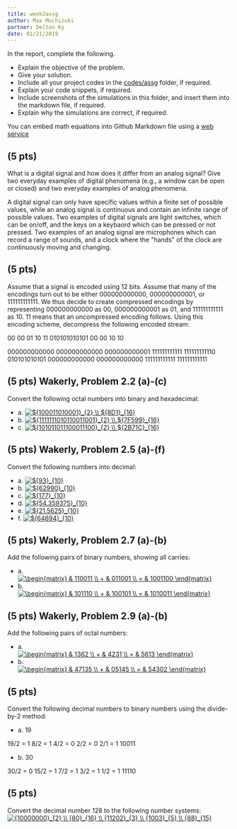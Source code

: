```yaml
---
title: week2assg
author: Max Mochizuki
partner: Delton Ky
date: 01/21/2019
---
```


In the report, complete the following.
- Explain the objective of the problem.
- Give your solution.
- Include all your project codes in the [codes/assg](../../codes/assg) folder,
  if required.
- Explain your code snippets, if required.
- Include screenshots of the simulations in this folder, and insert them into
  the markdown file, if required.
- Explain why the simulations are correct, if required.

You can embed math equations into Github Markdown file using a [web service](https://www.codecogs.com/latex/eqneditor.php)

## (5 pts)
What is a digital signal and how does it differ from an analog signal? Give two
everyday examples of digital phenomena (e.g., a window can be open or closed) and
two everyday examples of analog phenomena. 

A digital signal can only have specific values within a finite set of possible values, while 
an analog signal is continuous and contain an infinite range of possible values. Two examples 
of digital signals are light switches, which can be on/off, and the keys on a keybaord which 
can be pressed or not pressed. Two examples of an analog signal are microphones which can record 
a range of sounds, and a clock where the "hands" of the clock are continuously moving and changing.

## (5 pts)
Assume that a signal is encoded using 12 bits. Assume that many of the encodings
turn out to be either 000000000000, 000000000001, or 111111111111. We
thus decide to create compressed encodings by representing 000000000000 as
00, 000000000001 as 01, and 111111111111 as 10. 11 means that an
uncompressed encoding follows. Using this encoding scheme, decompress the following encoded stream:

00 00 01 10 11 010101010101 00 00 10 10

000000000000 000000000000 
000000000001 111111111111 
111111111110 010101010101
000000000000 000000000000
111111111111 111111111111

## (5 pts) Wakerly, Problem 2.2 (a)-(c)
Convert the following octal numbers into binary and hexadecimal:
- a. <a href="https://www.codecogs.com/eqnedit.php?latex=\inline&space;${100011010001}_{2}&space;\\&space;${8D1}_{16}" target="_blank"><img src="https://latex.codecogs.com/gif.latex?\inline&space;${100011010001}_{2}&space;\\&space;${8D1}_{16}" title="${100011010001}_{2} \\ ${8D1}_{16}" /></a>
- b. <a href="https://www.codecogs.com/eqnedit.php?latex=\inline&space;${1111111010110011001}_{2}&space;\\&space;${7F599}_{16}" target="_blank"><img src="https://latex.codecogs.com/gif.latex?\inline&space;${1111111010110011001}_{2}&space;\\&space;${7F599}_{16}" title="${1111111010110011001}_{2} \\ ${7F599}_{16}" /></a>
- c. <a href="https://www.codecogs.com/eqnedit.php?latex=\inline&space;${101011011100011100}_{2}&space;\\&space;${2B71C}_{16}" target="_blank"><img src="https://latex.codecogs.com/gif.latex?\inline&space;${101011011100011100}_{2}&space;\\&space;${2B71C}_{16}" title="${101011011100011100}_{2} \\ ${2B71C}_{16}" /></a>

## (5 pts) Wakerly, Problem 2.5 (a)-(f)
Convert the following numbers into decimal:
- a. <a href="https://www.codecogs.com/eqnedit.php?latex=\inline&space;${93}_{10}" target="_blank"><img src="https://latex.codecogs.com/gif.latex?\inline&space;${93}_{10}" title="${93}_{10}" /></a>
- b. <a href="https://www.codecogs.com/eqnedit.php?latex=\inline&space;${62990}_{10}" target="_blank"><img src="https://latex.codecogs.com/gif.latex?\inline&space;${62990}_{10}" title="${62990}_{10}" /></a>
- c. <a href="https://www.codecogs.com/eqnedit.php?latex=\inline&space;${177}_{10}" target="_blank"><img src="https://latex.codecogs.com/gif.latex?\inline&space;${177}_{10}" title="${177}_{10}" /></a>
- d. <a href="https://www.codecogs.com/eqnedit.php?latex=\inline&space;${54.359375}_{10}" target="_blank"><img src="https://latex.codecogs.com/gif.latex?\inline&space;${54.359375}_{10}" title="${54.359375}_{10}" /></a>
- e. <a href="https://www.codecogs.com/eqnedit.php?latex=\inline&space;${21.5625}_{10}" target="_blank"><img src="https://latex.codecogs.com/gif.latex?\inline&space;${21.5625}_{10}" title="${21.5625}_{10}" /></a>
- f. <a href="https://www.codecogs.com/eqnedit.php?latex=\inline&space;${64694}_{10}" target="_blank"><img src="https://latex.codecogs.com/gif.latex?\inline&space;${64694}_{10}" title="${64694}_{10}" /></a>

## (5 pts) Wakerly, Problem 2.7 (a)-(b)
Add the following pairs of binary numbers, showing all carries:
- a.  
<a href="https://www.codecogs.com/eqnedit.php?latex=\inline&space;\begin{matrix}&space;&&space;110011&space;\\&space;&plus;&space;&&space;011001&space;\\&space;=&space;&&space;1001100&space;\end{matrix}" target="_blank"><img src="https://latex.codecogs.com/gif.latex?\inline&space;\begin{matrix}&space;&&space;110011&space;\\&space;&plus;&space;&&space;011001&space;\\&space;=&space;&&space;1001100&space;\end{matrix}" title="\begin{matrix} & 110011 \\ + & 011001 \\ = & 1001100 \end{matrix}" /></a>
- b.  
<a href="https://www.codecogs.com/eqnedit.php?latex=\inline&space;\begin{matrix}&space;&&space;101110&space;\\&space;&plus;&space;&&space;100101&space;\\&space;=&space;&&space;1010011&space;\end{matrix}" target="_blank"><img src="https://latex.codecogs.com/gif.latex?\inline&space;\begin{matrix}&space;&&space;101110&space;\\&space;&plus;&space;&&space;100101&space;\\&space;=&space;&&space;1010011&space;\end{matrix}" title="\begin{matrix} & 101110 \\ + & 100101 \\ = & 1010011 \end{matrix}" /></a>

## (5 pts) Wakerly, Problem 2.9 (a)-(b)
Add the following pairs of octal numbers:
- a.  
<a href="https://www.codecogs.com/eqnedit.php?latex=\inline&space;\begin{matrix}&space;&&space;1362&space;\\&space;&plus;&space;&&space;4231&space;\\&space;=&space;&&space;5613&space;\end{matrix}" target="_blank"><img src="https://latex.codecogs.com/gif.latex?\inline&space;\begin{matrix}&space;&&space;1362&space;\\&space;&plus;&space;&&space;4231&space;\\&space;=&space;&&space;5613&space;\end{matrix}" title="\begin{matrix} & 1362 \\ + & 4231 \\ = & 5613 \end{matrix}" /></a>
- b.  
<a href="https://www.codecogs.com/eqnedit.php?latex=\inline&space;\begin{matrix}&space;&&space;47135&space;\\&space;&plus;&space;&&space;05145&space;\\&space;=&space;&&space;54302&space;\end{matrix}" target="_blank"><img src="https://latex.codecogs.com/gif.latex?\inline&space;\begin{matrix}&space;&&space;47135&space;\\&space;&plus;&space;&&space;05145&space;\\&space;=&space;&&space;54302&space;\end{matrix}" title="\begin{matrix} & 47135 \\ + & 05145 \\ = & 54302 \end{matrix}" /></a>

## (5 pts)
Convert the following decimal numbers to binary numbers using the divide-by-2
method:
- a. 19

19/2 = 1
8/2 = 1
4/2 = 0
2/2 = 0
2/1 = 1
10011

- b. 30

30/2 = 0
15/2 = 1
7/2 = 1
3/2 = 1
1/2 = 1
11110

## (5 pts)
Convert the decimal number 128 to the following number systems:
<a href="https://www.codecogs.com/eqnedit.php?latex=\inline&space;{10000000}_{2}&space;\\&space;{80}_{16}&space;\\&space;{11202}_{3}&space;\\&space;{1003}_{5}&space;\\&space;{88}_{15}" target="_blank"><img src="https://latex.codecogs.com/gif.latex?\inline&space;{10000000}_{2}&space;\\&space;{80}_{16}&space;\\&space;{11202}_{3}&space;\\&space;{1003}_{5}&space;\\&space;{88}_{15}" title="{10000000}_{2} \\ {80}_{16} \\ {11202}_{3} \\ {1003}_{5} \\ {88}_{15}" /></a>
